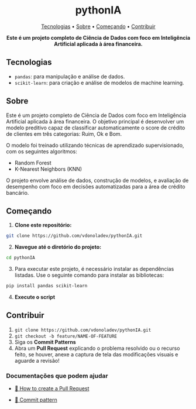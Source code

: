 <h1 align="center" style="font-weight: bold;">pythonIA</h1>

<p align="center">
  <a href="#tech">Tecnologias</a> • 
  <a href="#about">Sobre</a> •
  <a href="#started">Começando</a> • 
  <a href="#contribute">Contribuir</a>
</p>

<p align="center">
    <b>Este é um projeto completo de Ciência de Dados com foco em Inteligência Artificial aplicada à área financeira.</b>
</p>

<h2 id="tech">Tecnologias</h2>

- `pandas`: para manipulação e análise de dados.
- `scikit-learn`: para criação e análise de modelos de machine learning.

<h2 id="about">Sobre</h2>

<p>Este é um projeto completo de Ciência de Dados com foco em Inteligência Artificial aplicada à área financeira. O objetivo principal é desenvolver um modelo preditivo capaz de classificar automaticamente o score de crédito de clientes em três categorias: Ruim, Ok e Bom.</p>

<p>O modelo foi treinado utilizando técnicas de aprendizado supervisionado, com os seguintes algoritmos:</p>

- Random Forest
- K-Nearest Neighbors (KNN)

<p>O projeto envolve análise de dados, construção de modelos, e avaliação de desempenho com foco em decisões automatizadas para a área de crédito bancário.</p>

<h2 id="started">Começando</h2>

1. **Clone este repositório:**

```bash
git clone https://github.com/vdonoladev/pythonIA.git
```

2. **Navegue até o diretório do projeto:**

```bash
cd pythonIA
```

3. Para executar este projeto, é necessário instalar as dependências listadas. Use o seguinte comando para instalar as bibliotecas:

```bash
pip install pandas scikit-learn
```

4. **Execute o script**

<h2 id="contribute">Contribuir</h2>

1. `git clone https://github.com/vdonoladev/pythonIA.git`
2. `git checkout -b feature/NAME-OF-FEATURE`
3. Siga os **Commit Patterns**
4. Abra um **Pull Request** explicando o problema resolvido ou o recurso feito, se houver, anexe a captura de tela das modificações visuais e aguarde a revisão!

<h3>Documentações que podem ajudar</h3>

- [📝 How to create a Pull Request](https://www.atlassian.com/br/git/tutorials/making-a-pull-request)

- [💾 Commit pattern](https://gist.github.com/joshbuchea/6f47e86d2510bce28f8e7f42ae84c716)
